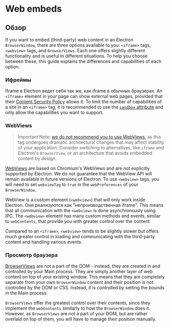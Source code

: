 # Web embeds

## Обзор

If you want to embed (third-party) web content in an Electron `BrowserWindow`, there are three options available to you: `<iframe>` tags, `<webview>` tags, and `BrowserViews`. Each one offers slightly different functionality and is useful in different situations. To help you choose between these, this guide explains the differences and capabilities of each option.

### Ифреймы

Iframe в Electron ведет себя так же, как iframe в обычных браузерах. An `<iframe>` element in your page can show external web pages, provided that their [Content Security Policy](https://developer.mozilla.org/en-US/docs/Web/HTTP/CSP) allows it. To limit the number of capabilities of a site in an `<iframe>` tag, it is recommended to use the [`sandbox` attribute](https://developer.mozilla.org/en-US/docs/Web/HTML/Element/iframe#attr-sandbox) and only allow the capabilities you want to support.

### WebViews

> Important Note: [we do not recommend you to use WebViews](../api/webview-tag.md#warning), as this tag undergoes dramatic architectural changes that may affect stability of your application. Consider switching to alternatives, like `iframe` and Electron's `BrowserView`, or an architecture that avoids embedded content by design.

[WebViews](../api/webview-tag.md) are based on Chromium's WebViews and are not explicitly supported by Electron. We do not guarantee that the WebView API will remain available in future versions of Electron. To use `<webview>` tags, you will need to set `webviewTag` to `true` in the `webPreferences` of your `BrowserWindow`.

WebView is a custom element (`<webview>`) that will only work inside Electron. Они реализуются как "непроизводственная iframe". This means that all communication with the `<webview>` is done asynchronously using IPC. The `<webview>` element has many custom methods and events, similar to `webContents`, that provide you with greater control over the content.

Compared to an `<iframe>`, `<webview>` tends to be slightly slower but offers much greater control in loading and communicating with the third-party content and handling various events.

### Просмотр браузера

[BrowserViews](../api/browser-view.md) are not a part of the DOM - instead, they are created in and controlled by your Main process. They are simply another layer of web content on top of your existing window. This means that they are completely separate from your own `BrowserWindow` content and their position is not controlled by the DOM or CSS. Instead, it is controlled by setting the bounds in the Main process.

`BrowserViews` offer the greatest control over their contents, since they implement the `webContents` similarly to how the `BrowserWindow` does it. However, as `BrowserViews` are not a part of your DOM, but are rather overlaid on top of them, you will have to manage their position manually.
